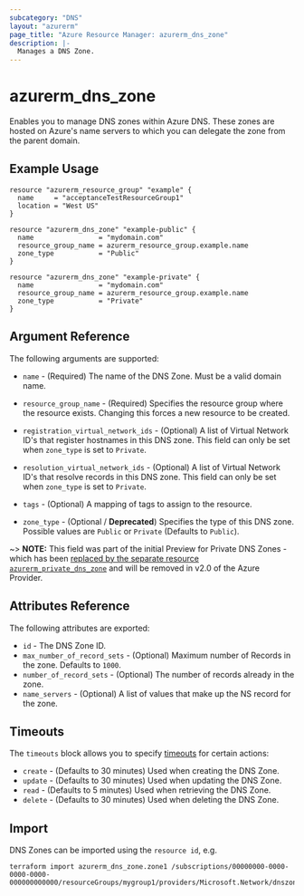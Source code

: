 ```yaml
---
subcategory: "DNS"
layout: "azurerm"
page_title: "Azure Resource Manager: azurerm_dns_zone"
description: |-
  Manages a DNS Zone.
---
```


# azurerm_dns_zone

Enables you to manage DNS zones within Azure DNS. These zones are hosted on Azure's name servers to which you can delegate the zone from the parent domain.

## Example Usage

```hcl
resource "azurerm_resource_group" "example" {
  name     = "acceptanceTestResourceGroup1"
  location = "West US"
}

resource "azurerm_dns_zone" "example-public" {
  name                = "mydomain.com"
  resource_group_name = azurerm_resource_group.example.name
  zone_type           = "Public"
}

resource "azurerm_dns_zone" "example-private" {
  name                = "mydomain.com"
  resource_group_name = azurerm_resource_group.example.name
  zone_type           = "Private"
}
```
## Argument Reference

The following arguments are supported:

* `name` - (Required) The name of the DNS Zone. Must be a valid domain name.

* `resource_group_name` - (Required) Specifies the resource group where the resource exists. Changing this forces a new resource to be created.

* `registration_virtual_network_ids` - (Optional) A list of Virtual Network ID's that register hostnames in this DNS zone. This field can only be set when `zone_type` is set to `Private`.

* `resolution_virtual_network_ids` - (Optional) A list of Virtual Network ID's that resolve records in this DNS zone. This field can only be set when `zone_type` is set to `Private`.

* `tags` - (Optional) A mapping of tags to assign to the resource.

* `zone_type` - (Optional / **Deprecated**) Specifies the type of this DNS zone. Possible values are `Public` or `Private` (Defaults to `Public`).

~> **NOTE:** This field was part of the initial Preview for Private DNS Zones - which has been [replaced by the separate resource `azurerm_private_dns_zone`](private_dns_zone.html) and will be removed in v2.0 of the Azure Provider.

## Attributes Reference

The following attributes are exported:

* `id` - The DNS Zone ID.
* `max_number_of_record_sets` - (Optional) Maximum number of Records in the zone. Defaults to `1000`.
* `number_of_record_sets` - (Optional) The number of records already in the zone.
* `name_servers` - (Optional) A list of values that make up the NS record for the zone.

## Timeouts



The `timeouts` block allows you to specify [timeouts](https://www.terraform.io/docs/configuration/resources.html#timeouts) for certain actions:

* `create` - (Defaults to 30 minutes) Used when creating the DNS Zone.
* `update` - (Defaults to 30 minutes) Used when updating the DNS Zone.
* `read` - (Defaults to 5 minutes) Used when retrieving the DNS Zone.
* `delete` - (Defaults to 30 minutes) Used when deleting the DNS Zone.

## Import

DNS Zones can be imported using the `resource id`, e.g.

```shell
terraform import azurerm_dns_zone.zone1 /subscriptions/00000000-0000-0000-0000-000000000000/resourceGroups/mygroup1/providers/Microsoft.Network/dnszones/zone1
```
